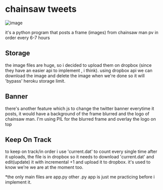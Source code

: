 # chainsaw tweets
![image]({https://img.shields.io/badge/deprecated-discontinued-red})

it's a python program that posts a frame (images) from 
chainsaw man pv in order every 6-7 hours

## Storage

the image files are huge, so i decided to upload them on dropbox (since they have an easier api to implement , i think).
using dropbox api we can download the image and delete the image when we're done
so it will 'bypass' heroku storage limit.
 
## Banner
there's another feature which js to change the twitter banner
everytime it posts, it would have a background of the frame blurred
and the logo of chainsaw man. I'm using PIL for the blurred frame and overlay the logo 
on top

## Keep On Track

to keep on track/in order i use 'current.dat' to count every single time
after it uploads, the file is in dropbox so it needs to download 'current.dat' 
and edit(update) it with incremental +1 and upload it to dropbox.
it's used to know we're we are at the moment too.

*the only main files are app.py other .py app is just me practicing before i implement it.
